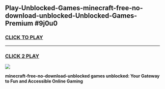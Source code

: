 
## Play-Unblocked-Games-minecraft-free-no-download-unblocked-Unblocked-Games-Premium #9j0u0
<h3>
<a href="https://premium.freeplayer.one?title=minecraft-free-no-download-unblocked&ref=12M">CLICK TO PLAY</a></h3>
<hr>

<h3>
<a href="https://premium.freeplayer.one?title=minecraft-free-no-download-unblocked&ref=12M">CLICK 2 PLAY</a>
  
</h3>

<a href="https://premium.freeplayer.one?title=minecraft-free-no-download-unblocked&ref=12M"><img src="https://clearcache.store/games.png"></a>


**minecraft-free-no-download-unblocked games unblocked: Your Gateway to Fun and Accessible Online Gaming**
